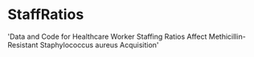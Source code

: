 # StaffRatios
'Data and Code for Healthcare Worker Staffing Ratios Affect Methicillin-Resistant Staphylococcus aureus Acquisition'
